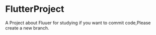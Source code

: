 # FlutterProject
A Project about Fluuer for studying
if you want to commit code,Please create a new branch.
